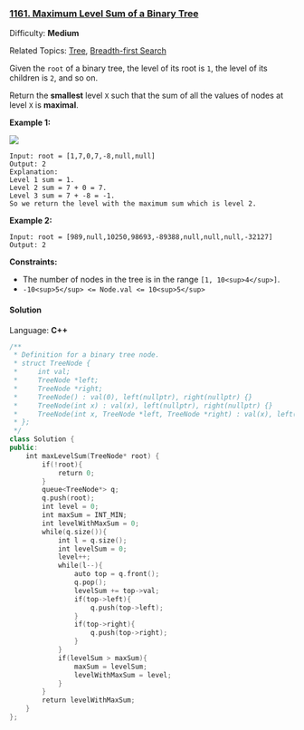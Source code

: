 ### [1161\. Maximum Level Sum of a Binary Tree](https://leetcode.com/problems/maximum-level-sum-of-a-binary-tree/)

Difficulty: **Medium**

Related Topics: [Tree](https://leetcode.com/tag/tree/), [Breadth-first Search](https://leetcode.com/tag/breadth-first-search/)

Given the `root` of a binary tree, the level of its root is `1`, the level of its children is `2`, and so on.

Return the **smallest** level `X` such that the sum of all the values of nodes at level `X` is **maximal**.

**Example 1:**

![](https://assets.leetcode.com/uploads/2019/05/03/capture.JPG)

```
Input: root = [1,7,0,7,-8,null,null]
Output: 2
Explanation:
Level 1 sum = 1.
Level 2 sum = 7 + 0 = 7.
Level 3 sum = 7 + -8 = -1.
So we return the level with the maximum sum which is level 2.
```

**Example 2:**

```
Input: root = [989,null,10250,98693,-89388,null,null,null,-32127]
Output: 2
```

**Constraints:**

- The number of nodes in the tree is in the range `[1, 10<sup>4</sup>]`.
- `-10<sup>5</sup> <= Node.val <= 10<sup>5</sup>`

#### Solution

Language: **C++**

```c++
/**
 * Definition for a binary tree node.
 * struct TreeNode {
 *     int val;
 *     TreeNode *left;
 *     TreeNode *right;
 *     TreeNode() : val(0), left(nullptr), right(nullptr) {}
 *     TreeNode(int x) : val(x), left(nullptr), right(nullptr) {}
 *     TreeNode(int x, TreeNode *left, TreeNode *right) : val(x), left(left), right(right) {}
 * };
 */
class Solution {
public:
    int maxLevelSum(TreeNode* root) {
        if(!root){
            return 0;
        }
        queue<TreeNode*> q;
        q.push(root);
        int level = 0;
        int maxSum = INT_MIN;
        int levelWithMaxSum = 0;
        while(q.size()){
            int l = q.size();
            int levelSum = 0;
            level++;
            while(l--){
                auto top = q.front();
                q.pop();
                levelSum += top->val;
                if(top->left){
                    q.push(top->left);
                }
                if(top->right){
                    q.push(top->right);
                }
            }
            if(levelSum > maxSum){
                maxSum = levelSum;
                levelWithMaxSum = level;
            }
        }
        return levelWithMaxSum;
    }
};
```
